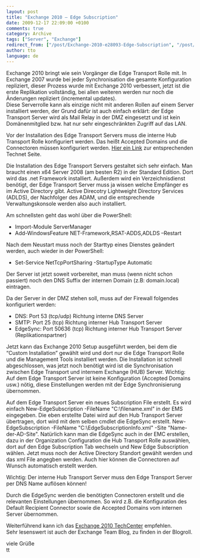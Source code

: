 ```yaml
---
layout: post
title: "Exchange 2010 – Edge Subscription"
date: 2009-12-17 22:09:00 +0100
comments: true
category: Archive
tags: ["Server", "Exchange"]
redirect_from: ["/post/Exchange-2010-e28093-Edge-Subscription", "/post/exchange-2010-e28093-edge-subscription"]
author: tto
language: de
---
```

<!-- more -->
<p>Exchange 2010 bringt wie sein Vorg&auml;nger die Edge Transport Rolle mit. In Exchange 2007 wurde bei jeder Synchronisation die gesamte Konfiguration repliziert, dieser Prozess wurde mit Exchange 2010 verbessert, jetzt ist die erste Replikation vollst&auml;ndig, bei allen weiteren werden nur noch die &Auml;nderungen repliziert (incremental updates).<br />Diese Serverrolle kann als einzige nicht mit anderen Rollen auf einem Server installiert werden, der Grund daf&uuml;r ist auch einfach erkl&auml;rt: der Edge Transport Server wird als Mail Relay in der DMZ eingesetzt und ist kein Dom&auml;nenmitglied bzw. hat nur sehr eingeschr&auml;nkten Zugriff auf das LAN.</p>
<p>Vor der Installation des Edge Transport Servers muss die interne Hub Transport Rolle konfiguriert werden. Das hei&szlig;t Accepted Domains und die Connectoren m&uuml;ssen konfiguriert werden. <a href="http://technet.microsoft.com/en-us/library/dd335218.aspx" target="_blank">Hier ein Link</a> zur entsprechenden Technet Seite.</p>
<p>Die Installation des Edge Transport Servers gestaltet sich sehr einfach. Man braucht einen x64 Server 2008 (am besten R2) in der Standard Edition. Dort wird das .net Framework installiert. Au&szlig;erdem wird ein Verzeichnisdienst ben&ouml;tigt, der Edge Transport Server muss ja wissen welche Empf&auml;nger es im Active Directory gibt. Active Direcotry Lightweight Directory Services (ADLDS), der Nachfolger des ADAM, und die entsprechende Verwaltungskonsole werden also auch installiert.</p>
<p>Am schnellsten geht das wohl &uuml;ber die PowerShell:</p>
<ul>
<li>Import-Module ServerManager</li>
<li>Add-WindowsFeature NET-Framework,RSAT-ADDS,ADLDS &ndash;Restart</li>
</ul>
<p>Nach dem Neustart muss noch der Starttyp eines Dienstes ge&auml;ndert werden, auch wieder in der PowerShell:</p>
<ul>
<li>Set-Service NetTcpPortSharing -StartupType Automatic</li>
</ul>
<p>Der Server ist jetzt soweit vorbereitet, man muss (wenn nicht schon passiert) noch den DNS Suffix der internen Domain (z.B: domain.local) eintragen.</p>
<p>Da der Server in der DMZ stehen soll, muss auf der Firewall folgendes konfiguriert werden:</p>
<ul>
<li>DNS: Port 53 (tcp/udp) Richtung interne DNS Server</li>
<li>SMTP:&nbsp;Port 25 (tcp)&nbsp;Richtung interner Hub Transport Server</li>
<li>EdgeSync:&nbsp;Port 50636 (tcp)&nbsp;Richtung interner Hub Transport Server (Replikationspartner)</li>
</ul>
<p>Jetzt kann das Exchange 2010 Setup ausgef&uuml;hrt werden, bei dem die &ldquo;Custom Installation&rdquo; gew&auml;hlt wird und dort nur die Edge Transport Rolle und die Management Tools installiert werden. Die Installation ist schnell abgeschlossen, was jetzt noch ben&ouml;tigt wird ist die Synchronisation zwischen Edge Transport und internem Exchange (HUB) Server. Wichtig: Auf dem Edge Transport Server ist keine Konfiguration (Accepted Domains usw.) n&ouml;tig, diese Einstellungen werden mit der Edge Synchronisierung &uuml;bernommen.</p>
<p>Auf dem Edge Transport Server ein neues Subscription File erstellt. Es wird einfach New-EdgeSubscription -FileName "C:\filename.xml" in der EMS eingegeben. Die eben erstellte Datei wird auf den Hub Transport Server &uuml;bertragen, dort wird&nbsp;mit dem selben cmdlet die EdgeSync erstellt. New-EdgeSubscription -FileName "C:\EdgeSubscriptionInfo.xml" -Site "Name-der-AD-Site". Nat&uuml;rlich kann man die EdgeSync auch in der EMC erstellen, dazu in der Organization Configuration die Hub Transport Rolle ausw&auml;hlen, dort auf den Edge Subscription Tab wechseln und New Edge Subscription w&auml;hlen. Jetzt muss noch der Active Directory Standort gew&auml;hlt werden und das xml File angegben werden. Auch hier k&ouml;nnen die Connectoren auf Wunsch automatisch erstellt werden.</p>
<p>Wichtig: Der interne Hub Transport Server muss den Edge Transport Server per DNS Name aufl&ouml;sen k&ouml;nnen!</p>
<p>Durch die EdgeSync werden die ben&ouml;tigten Connectoren erstellt und die relevanten Einstellungen &uuml;bernommen. So wird z.B. die Konfiguration des Default Recipient Connector sowie die Accepted Domains vom internen Server &uuml;bernommen.</p>
<p>Weiterf&uuml;hrend kann ich das <a href="http://technet.microsoft.com/en-us/exchange/2010/default.aspx">Exchange 2010 TechCenter</a> empfehlen.<br />Sehr lesenswert ist auch der Exchange Team Blog, zu finden in der Blogroll.</p>
<p>viele Gr&uuml;&szlig;e<br />tt</p>

